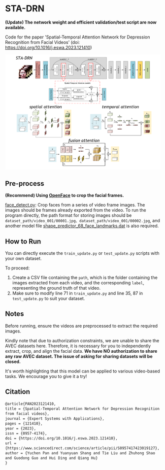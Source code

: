 # STA-DRN

**(Update) The network weight and efficient validation/test script are now available.**

Code for the paper 'Spatial-Temporal Attention Network for Depression Recognition from Facial Videos' (doi: https://doi.org/10.1016/j.eswa.2023.121410)

![main figure](figure/fig.png)

## Pre-process

**(Recommend) Using [OpenFace](https://github.com/TadasBaltrusaitis/OpenFace) to crop the facial frames.**

[face_detect.py](https://github.com/divertingPan/utility_room/blob/master/face_detect.py): Crop faces from a series of video frame images. The images should be frames already exported from the video. To run the program directly, the path format for storing images should be `dataset_path/video_001/00001.jpg、dataset_path/video_001/00002.jpg`, and another model file [shape_predictor_68_face_landmarks.dat](https://github.com/divertingPan/utility_room/blob/master/shape_predictor_68_face_landmarks.dat) is also required.

## How to Run
You can directly execute the `train_update.py` or `test_update.py` scripts with your own dataset.

To proceed:
1. Create a CSV file containing the `path`, which is the folder containing the images extracted from each video, and the corresponding `label`, representing the ground truth of that video.
2. Make sure to modify line 71 in `train_update.py` and line 35, 87 in `test_update.py` to suit your dataset.

## Notes
Before running, ensure the videos are preprocessed to extract the required images.

Kindly note that due to authorization constraints, we are unable to share the AVEC datasets here. Therefore, it is necessary for you to independently extract, crop, and align the facial data. **We have NO authorization to share any raw AVEC dataset. The issue of asking for sharing datasets will be closed.**

It's worth highlighting that this model can be applied to various video-based tasks. We encourage you to give it a try!

## Citation
```
@article{PAN2023121410,
title = {Spatial-Temporal Attention Network for Depression Recognition from facial videos},
journal = {Expert Systems with Applications},
pages = {121410},
year = {2023},
issn = {0957-4174},
doi = {https://doi.org/10.1016/j.eswa.2023.121410},
url = {https://www.sciencedirect.com/science/article/pii/S0957417423019127},
author = {Yuchen Pan and Yuanyuan Shang and Tie Liu and Zhuhong Shao and Guodong Guo and Hui Ding and Qiang Hu}
}
```
